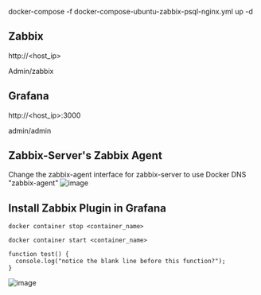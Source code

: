 docker-compose -f docker-compose-ubuntu-zabbix-psql-nginx.yml up -d

## Zabbix
http://<host_ip>

Admin/zabbix

## Grafana
http://<host_ip>:3000

admin/admin

## Zabbix-Server's Zabbix Agent
Change the zabbix-agent interface for zabbix-server to use Docker DNS "zabbix-agent"
![image](https://user-images.githubusercontent.com/83763465/130350449-f5f08b5e-d383-4d40-8d99-87383d55ea36.png)

## Install Zabbix Plugin in Grafana
<code>docker container stop <container_name></code>
  
<code>docker container start <container_name></code>
  
```
function test() {
  console.log("notice the blank line before this function?");
}
```

![image](https://user-images.githubusercontent.com/83763465/130350708-1e638cae-f8b5-40e0-8b76-5440802d60ae.png)

